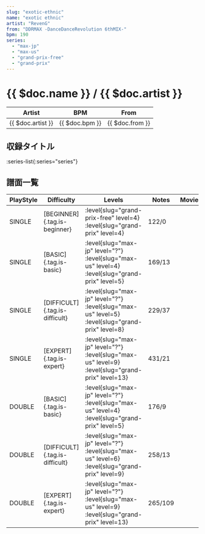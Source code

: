 ```yaml
---
slug: "exotic-ethnic"
name: "exotic ethnic"
artist: "RevenG"
from: "DDRMAX -DanceDanceRevolution 6thMIX-"
bpm: 190
series:
  - "max-jp"
  - "max-us"
  - "grand-prix-free"
  - "grand-prix"
---
```


# {{ $doc.name }} / {{ $doc.artist }}

|Artist|BPM|From|
|------|---|----|
|{{ $doc.artist }}|{{ $doc.bpm }}|{{ $doc.from }}|

## 収録タイトル

:series-list{:series="series"}

## 譜面一覧

|PlayStyle|Difficulty|Levels|Notes|Movie|
|---------|----------|------|-----|-----|
|SINGLE|[BEGINNER]{.tag.is-beginner}|<div class="field is-grouped is-grouped-multiline"> :level{slug="grand-prix-free" level=4} :level{slug="grand-prix" level=4}</div>|122/0||
|SINGLE|[BASIC]{.tag.is-basic}|<div class="field is-grouped is-grouped-multiline"> :level{slug="max-jp" level="?"} :level{slug="max-us" level=4} :level{slug="grand-prix" level=5}</div>|169/13||
|SINGLE|[DIFFICULT]{.tag.is-difficult}|<div class="field is-grouped is-grouped-multiline"> :level{slug="max-jp" level="?"} :level{slug="max-us" level=5} :level{slug="grand-prix" level=8}</div>|229/37||
|SINGLE|[EXPERT]{.tag.is-expert}|<div class="field is-grouped is-grouped-multiline"> :level{slug="max-jp" level="?"} :level{slug="max-us" level=9} :level{slug="grand-prix" level=13}</div>|431/21||
|DOUBLE|[BASIC]{.tag.is-basic}|<div class="field is-grouped is-grouped-multiline"> :level{slug="max-jp" level="?"} :level{slug="max-us" level=4} :level{slug="grand-prix" level=5}</div>|176/9||
|DOUBLE|[DIFFICULT]{.tag.is-difficult}|<div class="field is-grouped is-grouped-multiline"> :level{slug="max-jp" level="?"} :level{slug="max-us" level=6} :level{slug="grand-prix" level=9}</div>|258/13||
|DOUBLE|[EXPERT]{.tag.is-expert}|<div class="field is-grouped is-grouped-multiline"> :level{slug="max-jp" level="?"} :level{slug="max-us" level=9} :level{slug="grand-prix" level=13}</div>|265/109||
